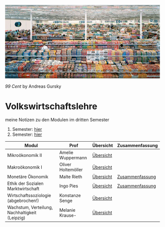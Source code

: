 ![2022-02-13_13-29](images/2022-02-13_13-29.jpg)

*99 Cent* by Andreas Gursky

# Volkswirtschaftslehre

meine Notizen zu den Modulen im dritten Semester

1. Semester: [hier](https://vwl1.martenw.com/#/)
2. Semester: [hier](https://vwl2.martenw.com/#/)

| Modul                                         | Prof               | Übersicht                          | Zusammenfassung |
| --------------------------------------------- | ------------------ | ---------------------------------- | --------------------------------------------- |
| Mikroökonomik II                              | Amelie Wuppermann  |[Übersicht](VL_Mikro2/README.md)   |  |
| Makroökonomik I                               | Oliver Holtemöller |[Übersicht](VL_Makro1/README.md)   |  |
| Monetäre Ökonomik                             | Malte Rieth        |[Übersicht](VL_Monetär/README.md)  | [Zusammenfassung](VL_Monetaer/2022-10-00-Zusammenfassung.md) |
| Ethik der Sozialen Marktwirtschaft            | Ingo Pies          |[Übersicht](VL_Ethik/README.md)    | [Zusammenfassung](VL_Ethik/2022-10-00-Zusammenfassung.md) |
| Wirtschaftssoziologie (abgebrochen!) | Konstanze Senge |[Übersicht](VL_Soziologie/README.md) |  |
| Wachstum, Verteilung, Nachhaltigkeit (Leipzig) | Melanie Krause-     |[Übersicht](VL_Wachstum/README.md) |  |


